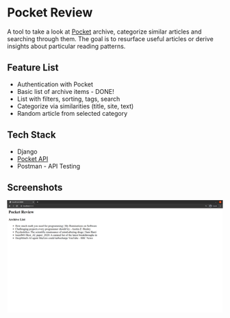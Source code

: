 # Pocket Review

A tool to take a look at [Pocket](https://app.getpocket.com/) archive, categorize similar articles and searching through them. The goal is to resurface useful articles or derive insights about particular reading patterns.

## Feature List

- Authentication with Pocket
- Basic list of archive items - DONE!
- List with filters, sorting, tags, search
- Categorize via similarities (title, site, text)
- Random article from selected category

## Tech Stack

- Django
- [Pocket API](https://getpocket.com/developer/docs/overview)
- Postman - API Testing

## Screenshots

![Archive List](.github/images/archive-list.png)
